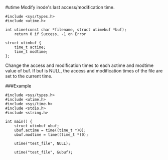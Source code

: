 #utime
Modify inode's last access/modification time.

```
#include <sys/types.h>
#include <utime.h>

int utime(const char *filename, struct utimebuf *buf);
	return 0 if Success, -1 on Error
	
struct utimbuf {
	time_t actime;
	time_t modtime;
};
```
Change the access and modification times to each actime and modtime value of buf. If buf is NULL, the access and modification times of the file are set to the current time.

###Example

```
#include <sys/types.h>
#include <utime.h>
#include <sys/time.h>
#include <stdio.h>
#include <string.h>

int main() {
	struct utimbuf ubuf;
	ubuf.actime = time((time_t *)0);
	ubuf.modtime = time((time_t *)0);
	
	utime("test_file", NULL);
	
	utime("test_file", &ubuf);
```

